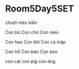 # Room5Day5SET
chuột
mèo
kiến


Con bò
Con chó
Con mèo


Con heo
Con khỉ
Con cá mập


Con hổ
Con báo
Con beo

con cat
con pig
con dog
